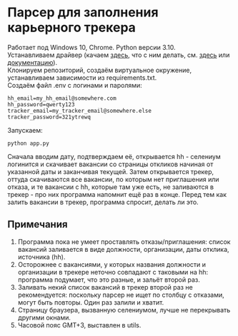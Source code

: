 # Парсер для заполнения карьерного трекера
Работает под Windows 10, Chrome. Python версии 3.10.  
Устанавливаем драйвер (качаем [здесь](https://sites.google.com/chromium.org/driver/), что с ним делать, см. [здесь](https://selenium-python.com/install-chromedriver-chrome) или [документацию](https://selenium-python.readthedocs.io/installation.html)).  
Клонируем репозиторий, создаём виртуальное окружение, устанавливаем зависимости из requirements.txt.  
Создаём файл .env с логинами и паролями:
```
hh_email=my_hh_email@somewhere.com
hh_password=qwerty123
tracker_email=my_tracker_email@somewhere.else
tracker_password=321ytrewq
```
Запускаем:
```
python app.py
```
Сначала вводим дату, подтверждаем её, открывается hh - селениум логинится и скачивает вакансии со страницы откликов начиная от указанной даты и заканчивая текущей. Затем открывается трекер, оттуда скачиваются все вакансии, по которым нет приглашения или отказа, и те вакансии с hh, которые там уже есть, не заливаются в трекер - про них программа напомнит ещё раз в конце. Перед тем как залить вакансии в трекер, программа спросит, делать ли это.

## Примечания
1. Программа пока не умеет проставлять отказы/приглашения: список вакансий заливается в виде должности, организации, даты отклика, источника (hh).
2. Осторожнее с вакансиями, у которых названия должности и организации в трекере неточно совпадают с таковыми на hh: программа подумает, что это разные, и зальёт второй раз.
3. Заливать некий список вакансий в трекер второй раз не рекомендуется: поскольку парсер не ищет по столбцу с отказами, могут быть повторы. Один раз залили и хватит.
4. Страницу браузера, вызванную селениумом, лучше не перекрывать другими окнами.
5. Часовой пояс GMT+3, выставлен в utils.
